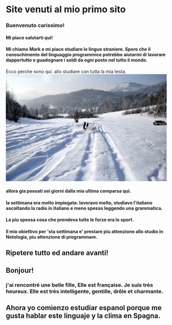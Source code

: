# Site venuti al mio primo sito
### Buenvenuto carissimo!
#### Mi piace salutarti qui!
#### Mi chiamo Mark e mi piace studiare le lingue straniere. Spero che il conoschimento del linguaggio programmice potrebbe aiutarmi di lavorare dappertutto e guadognare i soldi da ogni posto nel tutto il mondo.
Ecco perche sono qui. allo studiare con tutta la mia testa.
![sono in nevica](/DSC_0368.jpg)
#### allora gia possati sei giorni dalla mia ultima comparsa qui.
#### la settimana era molto impiegata: lavoravo molto, studiavo l'italiano ascoltando la radio in italiano e meno spesso leggendo una grammatica.
#### La piu spessa cosa che prendeva tutte le forze era lo sport.
#### Il mio obiettivo per 'sta settimana e' prestare piu attenzione allo studio in Netologia, piu attenzione di programmare. 
## Ripetere tutto ed andare avanti!

## Bonjour!
### j'ai rencontré une belle fille, Elle est française. Je suis très heureux. Elle est très intelligente, gentille, drôle et charmante.

## Ahora yo comienzo estudiar espanol porque me gusta hablar este linguaje y la clima en Spagna.

